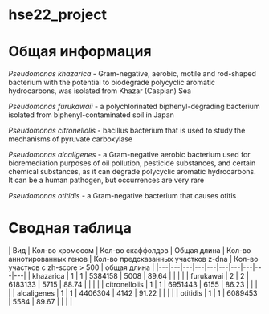 # hse22_project

# Общая информация
*Pseudomonas khazarica* - Gram-negative, aerobic, motile and rod-shaped bacterium with the potential to biodegrade polycyclic aromatic hydrocarbons, was isolated from Khazar (Caspian) Sea

*Pseudomonas furukawaii* - a polychlorinated biphenyl-degrading bacterium isolated from biphenyl-contaminated soil in Japan

*Pseudomonas citronellolis* -  bacillus bacterium that is used to study the mechanisms of pyruvate carboxylase

*Pseudomonas alcaligenes* - a Gram-negative aerobic bacterium used for bioremediation purposes of oil pollution, pesticide substances, and certain chemical substances, as it can degrade polycyclic aromatic hydrocarbons. It can be a human pathogen, but occurrences are very rare

*Pseudomonas otitidis* - a Gram-negative bacterium that causes otitis

# Сводная таблица

| Вид  |  Кол-во хромосом | Кол-во скаффолдов |  Общая длина | Кол-во аннотированных генов | Кол-во предсказанных участков z-dna | Кол-во участков с zh-score > 500 | общая длина  |
|---|---|---|---|---|---|---|---|---|---|
| khazarica | 1 |  1 | 5384158 | 5008 | 89.64 |   |   |  |
| furukawai  | 2 | 2  | 6183133 | 5715 | 88.74  |   |   |   |
| citronellolis  | 1  | 1 | 6951443 | 6155 | 86.23 |   |   |    | 
| alcaligenes  | 1 | 1  | 4406304 | 4142 | 91.22 |   |   |   |
| otitidis | 1  | 1 | 6089453 | 5584 | 89.67 |   |   |    | 
